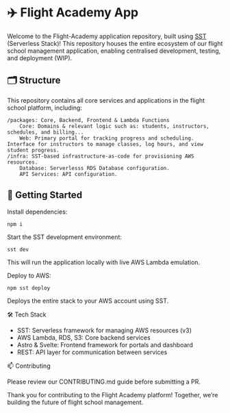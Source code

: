 # ✈️ Flight Academy App

Welcome to the Flight-Academy application repository, built using [SST](sst.dev) (Serverless Stack)! This repository houses the entire ecosystem of our flight school management application, enabling centralised development, testing, and deployment (WIP).

## 🗂️ Structure

This repository contains all core services and applications in the flight school platform, including:

    /packages: Core, Backend, Frontend & Lambda Functions
        Core: Domains & relevant logic such as: students, instructors, schedules, and billing...
        Web: Primary portal for tracking progress and scheduling. Interface for instructors to manage classes, log hours, and view student progress.
    /infra: SST-based infrastructure-as-code for provisioning AWS resources.
        Database: Serverlesss RDS Database configuration.
        API Services: API configuration.

## 🚀 Getting Started

Install dependencies:

```
npm i
```

Start the SST development environment:

```
sst dev
```

This will run the application locally with live AWS Lambda emulation.

Deploy to AWS:

```
npm sst deploy
```

Deploys the entire stack to your AWS account using SST.

🛠️ Tech Stack

- SST: Serverless framework for managing AWS resources (v3)
- AWS Lambda, RDS, S3: Core backend services
- Astro & Svelte: Frontend framework for portals and dashboard
- REST: API layer for communication between services

📫 Contributing

Please review our CONTRIBUTING.md guide before submitting a PR.

Thank you for contributing to the Flight Academy platform! Together, we’re building the future of flight school management.